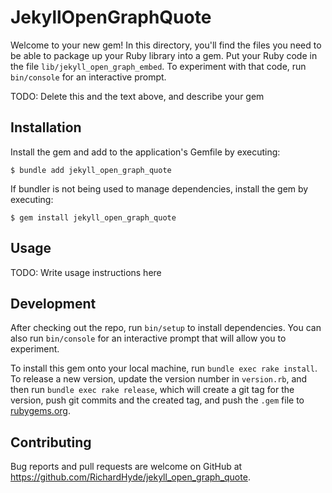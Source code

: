 # JekyllOpenGraphQuote

Welcome to your new gem! In this directory, you'll find the files you need to be able to package up your Ruby library into a gem. Put your Ruby code in the file `lib/jekyll_open_graph_embed`. To experiment with that code, run `bin/console` for an interactive prompt.

TODO: Delete this and the text above, and describe your gem

## Installation

Install the gem and add to the application's Gemfile by executing:

    $ bundle add jekyll_open_graph_quote

If bundler is not being used to manage dependencies, install the gem by executing:

    $ gem install jekyll_open_graph_quote

## Usage

TODO: Write usage instructions here

## Development

After checking out the repo, run `bin/setup` to install dependencies. You can also run `bin/console` for an interactive prompt that will allow you to experiment.

To install this gem onto your local machine, run `bundle exec rake install`. To release a new version, update the version number in `version.rb`, and then run `bundle exec rake release`, which will create a git tag for the version, push git commits and the created tag, and push the `.gem` file to [rubygems.org](https://rubygems.org).

## Contributing

Bug reports and pull requests are welcome on GitHub at https://github.com/RichardHyde/jekyll_open_graph_quote.
